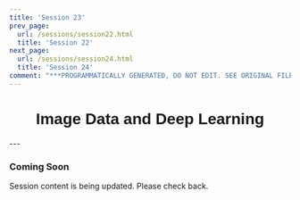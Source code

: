 ```yaml
---
title: 'Session 23'
prev_page:
  url: /sessions/session22.html
  title: 'Session 22'
next_page:
  url: /sessions/session24.html
  title: 'Session 24'
comment: "***PROGRAMMATICALLY GENERATED, DO NOT EDIT. SEE ORIGINAL FILES IN /content***"
---
```

<h1  style="font-family:  Verdana,  Geneva,  sans-serif;  text-align:center">Image  Data  and  Deep  Learning</h1> 
--- 
 
###  Coming  Soon 
 
Session  content  is  being  updated.  Please  check  back.
